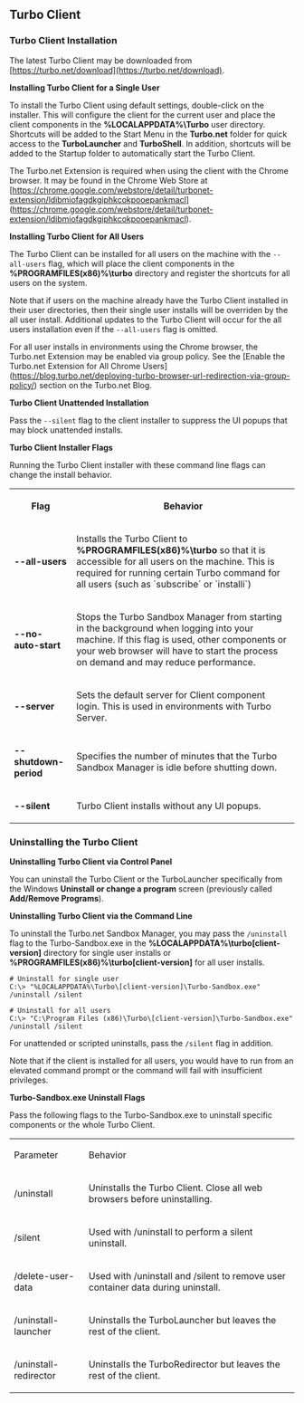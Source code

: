 ## Turbo Client

### Turbo Client Installation

The latest Turbo Client may be downloaded from [https://turbo.net/download](https://turbo.net/download).

**Installing Turbo Client for a Single User**

To install the Turbo Client using default settings, double-click on the installer. This will configure the client for the current user and place the client components in the **%LOCALAPPDATA%\Turbo** user directory. Shortcuts will be added to the Start Menu in the **Turbo.net** folder for quick access to the **TurboLauncher** and **TurboShell**. In addition, shortcuts will be added to the Startup folder to automatically start the Turbo Client.

The Turbo.net Extension is required when using the client with the Chrome browser. It may be found in the Chrome Web Store at [https://chrome.google.com/webstore/detail/turbonet-extension/ldibmiofagdkgiphkcokpooepankmacl] (https://chrome.google.com/webstore/detail/turbonet-extension/ldibmiofagdkgiphkcokpooepankmacl).

**Installing Turbo Client for All Users**

The Turbo Client can be installed for all users on the machine with the `--all-users` flag, which will place the client components in the **%PROGRAMFILES(x86)%\turbo** directory and register the shortcuts for all users on the system.

Note that if users on the machine already have the Turbo Client installed in their user directories, then their single user installs will be overriden by the all user install. Additional updates to the Turbo Client will occur for the all users installation even if the `--all-users` flag is omitted.

For all user installs in environments using the Chrome browser, the Turbo.net Extension may be enabled via group policy. See the [Enable the Turbo.net Extension for All Chrome Users] (https://blog.turbo.net/deploying-turbo-browser-url-redirection-via-group-policy/) section on the Turbo.net Blog.

**Turbo Client Unattended Installation**

Pass the `--silent` flag to the client installer to suppress the UI popups that may block unattended installs.

**Turbo Client Installer Flags**

Running the Turbo Client installer with these command line flags can change the install behavior.

<table>
    <tr>
       <th data-column="0">
          <div><p>Flag</p></div>
       </th>
       <th data-column="1">
          <div><p>Behavior</p></div>
       </th>
    </tr>
    <tr>
       <td><p><strong>--all-users</strong></p></td>
       <td><p>Installs the Turbo Client to <strong>%PROGRAMFILES(x86)%\turbo</strong> so that it is accessible for all users on the machine. This is required for running certain Turbo command for all users (such as `subscribe` or `installi`)</p></td>
    </tr>
    <tr>
       <td><p><strong>--no-auto-start</strong></p></td>
       <td><p>Stops the Turbo Sandbox Manager from starting in the background when logging into your machine. If this flag is used, other components or your web browser will have to start the process on demand and may reduce performance.</p></td>
    </tr>
    <tr>
       <td><p><strong>--server</strong></p></td>
       <td><p>Sets the default server for Client component login. This is used in environments with Turbo Server.</p></td>
    </tr>
    <tr>
       <td><p><strong>--shutdown-period</strong></p></td>
       <td><p>Specifies the number of minutes that the Turbo Sandbox Manager is idle before shutting down.</p></td>
    </tr>
    <tr>
       <td><p><strong>--silent</strong></p></td>
       <td><p>Turbo Client installs without any UI popups.</p></td>
    </tr>
</table>

### Uninstalling the Turbo Client

**Uninstalling Turbo Client via Control Panel**

You can uninstall the Turbo Client or the TurboLauncher specifically from the Windows **Uninstall or change a program** screen (previously called **Add/Remove Programs**).

**Uninstalling Turbo Client via the Command Line**

To uninstall the Turbo.net Sandbox Manager, you may pass the `/uninstall` flag to the Turbo-Sandbox.exe in the **%LOCALAPPDATA%\turbo\[client-version]** directory for single user installs or **%PROGRAMFILES(x86)%\turbo\[client-version]** for all user installs.

```
# Uninstall for single user
C:\> "%LOCALAPPDATA%\Turbo\[client-version]\Turbo-Sandbox.exe" /uninstall /silent

# Uninstall for all users
C:\> "C:\Program Files (x86)\Turbo\[client-version]\Turbo-Sandbox.exe" /uninstall /silent
```

For unattended or scripted uninstalls, pass the `/silent` flag in addition.

Note that if the client is installed for all users, you would have to run from an elevated command prompt or the command will fail with insufficient privileges.

**Turbo-Sandbox.exe Uninstall Flags**

Pass the following flags to the Turbo-Sandbox.exe to uninstall specific components or the whole Turbo Client.

<table>
      <tr>
         <td>
            <p>Parameter</p>
         </td>
         <td>
            <p>Behavior</p>
         </td>
      </tr>
      <tr>
         <td>
            <p>/uninstall</p>
         </td>
         <td>
            <p>Uninstalls the Turbo Client. Close all web browsers before uninstalling.</p>
         </td>
      </tr>
      <tr>
         <td>
            <p>/silent</p>
         </td>
         <td>
            <p>Used with /uninstall to perform a silent uninstall.</p>
         </td>
      </tr>
      <tr>
         <td>
            <p>/delete-user-data</p>
         </td>
         <td>
            <p>Used with /uninstall and /silent to remove user container data during uninstall.</p>
         </td>
      </tr>
      <tr>
         <td>
            <p>/uninstall-launcher</p>
         </td>
         <td>
            <p>Uninstalls the TurboLauncher but leaves the rest of the client.</p>
         </td>
      </tr>
      <tr>
         <td>
            <p>/uninstall-redirector</p>
         </td>
         <td>
            <p>Uninstalls the TurboRedirector but leaves the rest of the client.</p>
         </td>
      </tr>
</table>